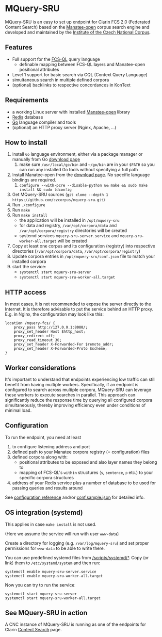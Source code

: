 # MQuery-SRU

MQuery-SRU is an easy to set up endpoint for [Clarin FCS](https://www.clarin.eu/content/federated-content-search-clarin-fcs-technical-details) 2.0 (Federated Content Search) based on the [Manatee-open](https://nlp.fi.muni.cz/trac/noske) corpus search engine and developed and maintained by the [Institute of the Czech National Corpus](https://ucnk.ff.cuni.cz/en/).

## Features

* Full support for the [FCS-QL](https://clarin-eric.github.io/fcs-misc/fcs-core-2.0-specs/fcs-core-2.0.html#_fcs_ql_ebnf) query language
    * definable mapping between FCS-QL layers and Manatee-open positional attributes
* Level 1 support for basic search via CQL (Context Query
Language)
* simultaneous search in multiple defined corpora
* (optional) backlinks to respective concordances in KonText


## Requirements

* a working Linux server with installed [Manatee-open](https://nlp.fi.muni.cz/trac/noske) library
* [Redis](https://redis.io/) database
* [Go](https://go.dev/)  language compiler and tools
* (optional) an HTTP proxy server (Nginx, Apache, ...)


## How to install

1. Install `Go` language environment, either via a package manager or manually from Go [download page](https://go.dev/dl/)
   1. make sure `/usr/local/go/bin` and `~/go/bin` are in your `$PATH` so you can run any installed Go tools without specifying a full path
2. Install Manatee-open from the [download page](https://nlp.fi.muni.cz/trac/noske). No specific language bindings are required.
   1. `configure --with-pcre --disable-python && make && sudo make install && sudo ldconfig`
3. Get MQuery-SRU sources (`git clone --depth 1 https://github.com/czcorpus/mquery-sru.git`)
4. Run `./configure`
5. Run `make`
6. Run `make install`
      * the application will be installed in `/opt/mquery-sru`
      * for data and registry, `/var/opt/corpora/data` and `/var/opt/corpora/registry` directories will be created
      * systemd services `mquery-sru-server.service` and `mquery-sru-worker-all.target` will be created
8. Copy at least one corpus and its configuration (registry) into respective directories (`/var/opt/corpora/data`, `/var/opt/corpora/registry`)
9. Update corpora entries in `/opt/mquery-sru/conf.json` file to match your installed corpora
10. start the service:
      * `systemctl start mquery-sru-server`
      * `systemctl start mquery-sru-worker-all.target`

## HTTP access

In most cases, it is not recommended to expose the server directly to the Internet. It is therefore advisable to put the service behind an HTTP proxy.
E.g. in Nginx, the configuration may look like this:

```
location /mquery-fcs/ {
    proxy_pass http://127.0.0.1:8080/;
    proxy_set_header Host $http_host;
    proxy_redirect off;
    proxy_read_timeout 30;
    proxy_set_header X-Forwarded-For $remote_addr;
    proxy_set_header X-Forwarded-Proto $scheme;    
}
```

## Worker considerations

It's important to understand that endpoints experiencing low traffic can still benefit from having multiple workers. Specifically, if an endpoint is configured to search across multiple corpora, MQuery-SRU can leverage these workers to execute searches in parallel. This approach can significantly reduce the response time by querying all configured corpora simultaneously, thereby improving efficiency even under conditions of minimal load.

## Configuration

To run the endpoint, you need at least

1. to configure listening address and port
2. defined path to your Manatee corpora registry (= configuration) files
2. defined corpora along with:
    * positional attributes to be exposed and also layer names they belong to
    * mapping of FCS-QL's `within` structures (`s`, `sentence`, `p` etc.) to your specific corpora structures
3. address of your Redis service plus a number of database to be used for passing queries and results around

See [configuration reference](https://github.com/czcorpus/mquery-sru/blob/main/config-reference.md) and/or [conf.sample.json](https://github.com/czcorpus/mquery-sru/blob/main/conf.sample.json) for detailed info.

## OS integration (systemd)

This applies in case `make install` is not used.

(Here we assume the service will run with user `www-data`)

Create a directory for logging (e.g. `/var/log/mquery-sru`) and set proper permissions for `www-data` to be able to write there.

You can use predefined systemd files from [/scripts/systemd/*](https://github.com/czcorpus/mquery-sru/tree/main/scripts/systemd). Copy (or link) them to `/etc/systemd/system` and then run:

```
systemctl enable mquery-sru-server.service
systemctl enable mquery-sru-worker-all.target
```

Now you can try to run the service:

```
systemctl start mquery-sru-server
systemctl start mquery-sru-worker-all.target
```

## See MQuery-SRU in action

A CNC instance of MQuery-SRU is running as one of the endpoints for Clarin [Content Search](https://contentsearch.clarin.eu/) page.
